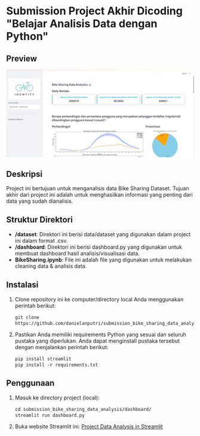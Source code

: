 # Submission Project Akhir Dicoding "Belajar Analisis Data dengan Python"

## Preview

![Bike Sharing Dashboard Github Preview](https://github.com/danielanputri/submission_bike_sharing_data_analysis/blob/main/preview.png)

## Deskripsi

Project ini bertujuan untuk menganalisis data Bike Sharing Dataset. Tujuan akhir dari project ini adalah untuk menghasilkan informasi yang penting dari data yang sudah dianalisis.

## Struktur Direktori

- **/dataset**: Direktori ini berisi data/dataset yang digunakan dalam project ini dalam format .csv.
- **/dashboard**: Direktori ini berisi dashboard.py yang digunakan untuk membuat dashboard hasil analisis/visualisasi data.
- **BikeSharing.ipynb**: File ini adalah file yang digunakan untuk melakukan cleaning data & analisis data.

## Instalasi

1. Clone repository ini ke computer/directory local Anda menggunakan perintah berikut:

   ```shell
   git clone https://github.com/danielanputri/submission_bike_sharing_data_analysis
   ```

2. Pastikan Anda memiliki requirements Python yang sesuai dan seluruh pustaka yang diperlukan. Anda dapat menginstall pustaka tersebut dengan menjalankan perintah berikut:
   ```shell
   pip install streamlit
   pip install -r requirements.txt
   ```

## Penggunaan

1. Masuk ke directory project (local):

   ```shell
   cd submission_bike_sharing_data_analysis/dashboard/
   streamlit run dashboard.py
   ```

2. Buka website Streamlit ini:
   [Project Data Analysis in Streamlit]()
